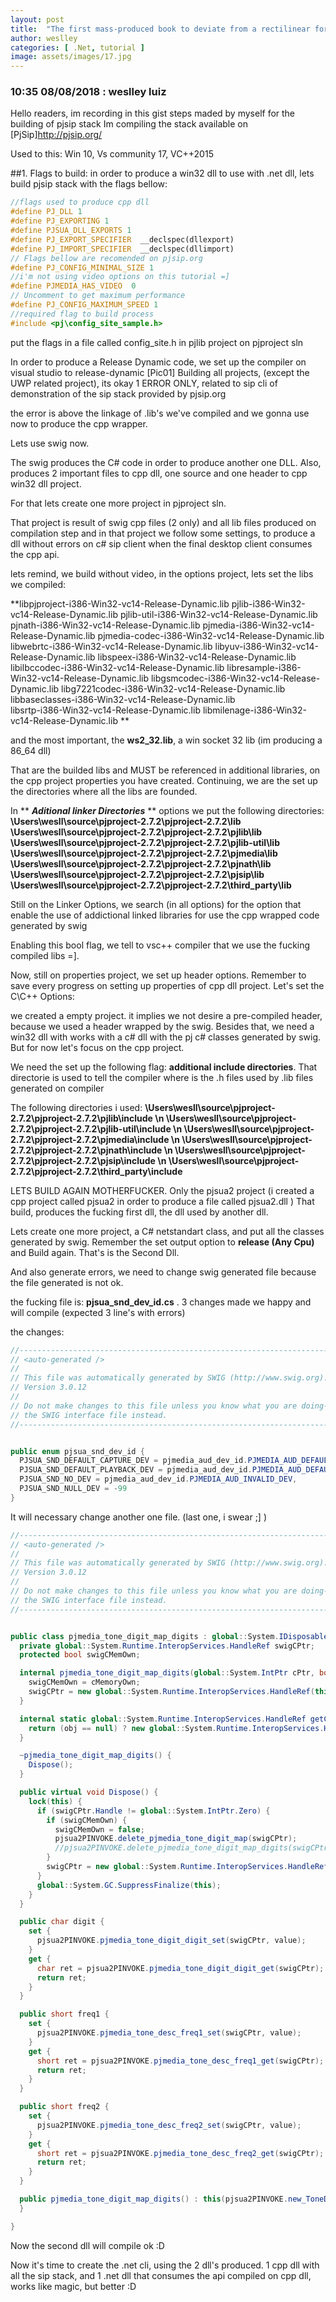 ```yaml
---
layout: post
title:  "The first mass-produced book to deviate from a rectilinear format"
author: weslley
categories: [ .Net, tutorial ]
image: assets/images/17.jpg
---
```

### 10:35 08/08/2018 : weslley luiz 
Hello readers, im recording in this gist steps maded by myself for the building of pjsip stack 
Im compiling the stack available on [PjSip]http://pjsip.org/ 

Used to this: Win 10, Vs community 17, VC++2015

##1. Flags to build:
in order to produce a win32 dll to use with .net dll, lets build pjsip stack with the flags bellow:
  
  ```cpp
 //flags used to produce cpp dll
 #define PJ_DLL 1
 #define PJ_EXPORTING 1
 #define PJSUA_DLL_EXPORTS 1
 #define PJ_EXPORT_SPECIFIER  __declspec(dllexport)
 #define PJ_IMPORT_SPECIFIER  __declspec(dllimport)
 // Flags bellow are recomended on pjsip.org
 #define PJ_CONFIG_MINIMAL_SIZE 1
 //i'm not using video options on this tutorial =]
 #define PJMEDIA_HAS_VIDEO	0
 // Uncomment to get maximum performance
 #define PJ_CONFIG_MAXIMUM_SPEED 1
 //required flag to build process
 #include <pj\config_site_sample.h>
  ```
put the flags in a file called config_site.h in pjlib project on pjproject sln
  
In order to produce a Release Dynamic code, we set up the compiler on visual studio to release-dynamic 
  [Pic01]
Building all projects, (except the UWP related project), its okay 1 ERROR ONLY, related to sip cli of demonstration of the sip   stack provided by pjsip.org 
  
the error is above the linkage of .lib's we've compiled and we gonna use now to produce the cpp wrapper.
  
Lets use swig now. 
  
The swig produces the C# code in order to produce another one DLL. Also, produces 2 important files to cpp dll, one source and   one header to cpp win32 dll project.
  
For that lets create one more project in pjproject sln.
  
That project is result of swig cpp files (2 only) and all lib files produced on compilation step
and in that project we follow some settings, to produce a dll without errors on c# sip client when the final desktop client     consumes the cpp api. 
  
lets remind, we build without video, in the options project, lets set the libs we compiled:
  
  **libpjproject-i386-Win32-vc14-Release-Dynamic.lib
    pjlib-i386-Win32-vc14-Release-Dynamic.lib
    pjlib-util-i386-Win32-vc14-Release-Dynamic.lib
    pjnath-i386-Win32-vc14-Release-Dynamic.lib
    pjmedia-i386-Win32-vc14-Release-Dynamic.lib
    pjmedia-codec-i386-Win32-vc14-Release-Dynamic.lib
    libwebrtc-i386-Win32-vc14-Release-Dynamic.lib
    libyuv-i386-Win32-vc14-Release-Dynamic.lib
    libspeex-i386-Win32-vc14-Release-Dynamic.lib
    libilbccodec-i386-Win32-vc14-Release-Dynamic.lib
    libresample-i386-Win32-vc14-Release-Dynamic.lib
    libgsmcodec-i386-Win32-vc14-Release-Dynamic.lib
    libg7221codec-i386-Win32-vc14-Release-Dynamic.lib 
    libbaseclasses-i386-Win32-vc14-Release-Dynamic.lib    
    libsrtp-i386-Win32-vc14-Release-Dynamic.lib 
    libmilenage-i386-Win32-vc14-Release-Dynamic.lib **
    
and the most important, the **ws2_32.lib**, a win socket 32 lib (im producing a 86_64 dll)

That are the builded libs and MUST be referenced in additional libraries, on the cpp project properties you have created.
Continuing, we are the set up the directories where all the libs are founded.

In ** ***Aditional linker Directories*** ** options we put the following directories:
**\Users\wesll\source\pjproject-2.7.2\pjproject-2.7.2\lib
  \Users\wesll\source\pjproject-2.7.2\pjproject-2.7.2\pjlib\lib
  \Users\wesll\source\pjproject-2.7.2\pjproject-2.7.2\pjlib-util\lib
  \Users\wesll\source\pjproject-2.7.2\pjproject-2.7.2\pjmedia\lib
  \Users\wesll\source\pjproject-2.7.2\pjproject-2.7.2\pjnath\lib
  \Users\wesll\source\pjproject-2.7.2\pjproject-2.7.2\pjsip\lib
  \Users\wesll\source\pjproject-2.7.2\pjproject-2.7.2\third_party\lib**
  
Still on the Linker Options, we search (in all options) for the option that enable the use of addictional linked libraries for use the cpp wrapped code generated by swig 

Enabling this bool flag, we tell to vsc++ compiler that we use the fucking compiled libs =].

Now, still on properties project, we set up header options. Remember to save every progress on setting up properties of cpp dll project. Let's set the C\C++ Options:

we created a empty project. it implies we not desire a pre-compiled header, because we used a header wrapped by the swig. Besides that, we need a win32 dll with works with a c# dll with the pj c# classes generated by swig. But for now let's focus on the cpp project.

We need the set up the following flag: **additional include directories**. That directorie is used to tell the compiler where is the .h files used by .lib files generated on compiler 

The following directories i used:
**\Users\wesll\source\pjproject-2.7.2\pjproject-2.7.2\pjlib\include \n
\Users\wesll\source\pjproject-2.7.2\pjproject-2.7.2\pjlib-util\include \n
\Users\wesll\source\pjproject-2.7.2\pjproject-2.7.2\pjmedia\include \n
\Users\wesll\source\pjproject-2.7.2\pjproject-2.7.2\pjnath\include \n
\Users\wesll\source\pjproject-2.7.2\pjproject-2.7.2\pjsip\include \n
\Users\wesll\source\pjproject-2.7.2\pjproject-2.7.2\third_party\include**

LETS BUILD AGAIN MOTHERFUCKER. Only the pjsua2 project (i created a cpp project called pjsua2 in order to produce a file called pjsua2.dll )
That build, produces the fucking first dll, the dll used by another dll.

Lets create one more project, a C# netstandart class, and put all the classes generated by swig. 
Remember the set output option to **release (Any Cpu)** and Build again. That's is the Second Dll.

And also generate errors, we need to change swig generated file because the file generated is not ok.

the fucking file is: **pjsua_snd_dev_id.cs** . 3 changes made we happy and will compile (expected 3 line's with errors)

the changes: 
```csharp
//------------------------------------------------------------------------------
// <auto-generated />
//
// This file was automatically generated by SWIG (http://www.swig.org).
// Version 3.0.12
//
// Do not make changes to this file unless you know what you are doing--modify
// the SWIG interface file instead.
//------------------------------------------------------------------------------


public enum pjsua_snd_dev_id {
  PJSUA_SND_DEFAULT_CAPTURE_DEV = pjmedia_aud_dev_id.PJMEDIA_AUD_DEFAULT_CAPTURE_DEV,
  PJSUA_SND_DEFAULT_PLAYBACK_DEV = pjmedia_aud_dev_id.PJMEDIA_AUD_DEFAULT_PLAYBACK_DEV,
  PJSUA_SND_NO_DEV = pjmedia_aud_dev_id.PJMEDIA_AUD_INVALID_DEV,
  PJSUA_SND_NULL_DEV = -99
}


```
It will necessary change another one file. (last one, i swear ;] )
```csharp
//------------------------------------------------------------------------------
// <auto-generated />
//
// This file was automatically generated by SWIG (http://www.swig.org).
// Version 3.0.12
//
// Do not make changes to this file unless you know what you are doing--modify
// the SWIG interface file instead.
//------------------------------------------------------------------------------


public class pjmedia_tone_digit_map_digits : global::System.IDisposable {
  private global::System.Runtime.InteropServices.HandleRef swigCPtr;
  protected bool swigCMemOwn;

  internal pjmedia_tone_digit_map_digits(global::System.IntPtr cPtr, bool cMemoryOwn) {
    swigCMemOwn = cMemoryOwn;
    swigCPtr = new global::System.Runtime.InteropServices.HandleRef(this, cPtr);
  }

  internal static global::System.Runtime.InteropServices.HandleRef getCPtr(pjmedia_tone_digit_map_digits obj) {
    return (obj == null) ? new global::System.Runtime.InteropServices.HandleRef(null, global::System.IntPtr.Zero) : obj.swigCPtr;
  }

  ~pjmedia_tone_digit_map_digits() {
    Dispose();
  }

  public virtual void Dispose() {
    lock(this) {
      if (swigCPtr.Handle != global::System.IntPtr.Zero) {
        if (swigCMemOwn) {
          swigCMemOwn = false;
          pjsua2PINVOKE.delete_pjmedia_tone_digit_map(swigCPtr);
          //pjsua2PINVOKE.delete_pjmedia_tone_digit_map_digits(swigCPtr);
        }
        swigCPtr = new global::System.Runtime.InteropServices.HandleRef(null, global::System.IntPtr.Zero);
      }
      global::System.GC.SuppressFinalize(this);
    }
  }

  public char digit {
    set {
      pjsua2PINVOKE.pjmedia_tone_digit_digit_set(swigCPtr, value);
    } 
    get {
      char ret = pjsua2PINVOKE.pjmedia_tone_digit_digit_get(swigCPtr);
      return ret;
    } 
  }

  public short freq1 {
    set {
      pjsua2PINVOKE.pjmedia_tone_desc_freq1_set(swigCPtr, value);
    } 
    get {
      short ret = pjsua2PINVOKE.pjmedia_tone_desc_freq1_get(swigCPtr);
      return ret;
    } 
  }

  public short freq2 {
    set {
      pjsua2PINVOKE.pjmedia_tone_desc_freq2_set(swigCPtr, value);
    } 
    get {
      short ret = pjsua2PINVOKE.pjmedia_tone_desc_freq2_get(swigCPtr);
      return ret;
    } 
  }

  public pjmedia_tone_digit_map_digits() : this(pjsua2PINVOKE.new_ToneDigitMapDigit(), true) {
  }

}
```
Now the second dll will compile ok :D

Now it's time to create the .net cli, using the 2 dll's produced. 1 cpp dll with all the sip stack, and 1 .net dll that consumes the api compiled on cpp dll, works like magic, but better :D

  
  
    
    
      

